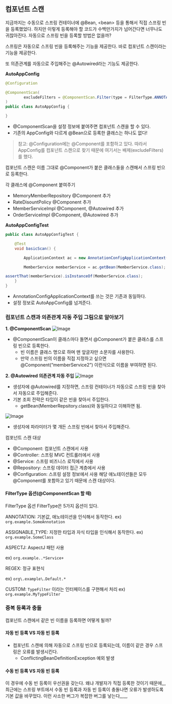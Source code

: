 ## 컴포넌트 스캔
지금까지는 수동으로 스프링 컨테이너에 @Bean, \<bean> 등을 통해서 직접 스프링 빈을 등록했었다. 하지만 이렇게 등록해야 할 코드가 수백만가지가 넘어간다면 너무나도 귀찮아진다. 자동으로 스프링 빈을 등록할 방법은 없을까?

스프링은 자동으로 스프링 빈을 등록해주는 기능을 제공한다.
바로 컴포넌트 스캔이라는 기능을 제공한다.

또 의존관계를 자동으로 주입해주는 @Autowired라는 기능도 제공한다.

**AutoAppConfig**
~~~ java
@Configuration

@ComponentScan(
        excludeFilters = @ComponentScan.Filter(type = FilterType.ANNOTATION, classes = Configuration.class)
)
public class AutoAppConfig {

}
~~~
- @ComponentScan을 설정 정보에 붙여주면 컴포넌트 스캔을 할 수 있다.
- 기존의 AppConfig와 다르게 @Bean으로 등록한 클래스는 하나도 없다!

> 참고: @Configuration에는 @Component를 포함하고 있다. 따라서 AppConfig를 컴포넌트 스캔으로 찾기 때문에 여기서는 배제(excludeFilters)를 했다. 

컴포넌트 스캔은 이름 그대로 @Component가 붙은 클래스들을 스캔해서 스프링 빈으로 등록한다.

각 클래스에 @Component 붙여주기
-  MemoryMemberRepository @Component 추가
- RateDisountPolicy @Component 추가
- MemberServiceImpl @Component, @Autowired 추가
- OrderServiceImpl @Component, @Autowired 추가

**AutoAppConfigTest**
~~~ java
public class AutoAppConfigTest {

    @Test
    void basicScan() {

        ApplicationContext ac = new AnnotationConfigApplicationContext(AutoAppConfig.class);

        MemberService memberService = ac.getBean(MemberService.class);

assertThat(memberService).isInstanceOf(MemberService.class);
    }
}
~~~
-  AnnotationConfigApplicationContext를 쓰는 것은 기존과 동일하다.
- 설정 정보로 AutoAppConfig를 넘겨준다.

### 컴포넌트 스캔과 의존관계 자동 주입 그림으로 알아보기

**1. @ComponentScan**
![Image](https://github.com/user-attachments/assets/062423a9-0c6f-4c9c-9c23-e4fe49621a5e)
- @ComponentScan이 클래스마다 돌면서 @Component가 붙은 클래스를 스프링 빈으로 등록한다.
	- 빈 이름은 클래스 명으로 하며 맨 앞글자만 소문자를 사용한다.
	- 만약 스프링 빈의 이름을 직접 지정하고 싶으면 @Component(“memberService2”) 이런식으로 이름을 부여하면 된다.

**2. @Autowired 의존관계 자동 주입**
![Image](https://github.com/user-attachments/assets/72c830c8-43e3-40cb-9c21-f5527c345d58)
- 생성자에 @Autowired를 지정하면, 스프링 컨테이너가 자동으로 스프링 빈을 찾아서 자동으로 주입해준다.
- 기본 조회 전략은 타입이 같은 빈을 찾아서 주입한다.
	- getBean(MemberRepsitory.class)와 동일하다고 이해하면 됨.

![Image](https://github.com/user-attachments/assets/d3aa84a6-b0ec-4095-a2bc-c893e7d8a39b)
- 생성자에 파라미터가 몇 개든 스프링 빈에서 찾아서 주입해준다.

컴포넌트 스캔 대상
- @Component: 컴포넌트 스캔에서 사용 
- @Controller: 스프링 MVC 컨트롤러에서 사용
- @Service: 스프링 비즈니스 로직에서 사용
- @Repository: 스프링 데이터 접근 계층에서 사용
- @Configuration: 스프링 설정 정보에서 사용
해당 애노테이션들은 모두 @Component를 포함하고 있기 때문에 스캔 대상이다.

#### FilterType 옵션(@ComponentScan 할 때)
FilterType 옵션 FilterType은 5가지 옵션이 있다.

ANNOTATION: 기본값, 애노테이션을 인식해서 동작한다. ex) `org.example.SomeAnnotation`

ASSIGNABLE_TYPE: 지정한 타입과 자식 타입을 인식해서 동작한다. ex) `org.example.SomeClass`

ASPECTJ: AspectJ 패턴 사용

ex) `org.example..*Service+`

REGEX: 정규 표현식

ex) `org\.example\.Default.*`

CUSTOM: `TypeFilter` 이라는 인터페이스를 구현해서 처리 ex) `org.example.MyTypeFilter`

### 중복 등록과 충돌
컴포넌트 스캔에서 같은 빈 이름을 등록하면 어떻게 될까?

#### 자동 빈 등록 VS 자동 빈 등록
- 컴포넌트 스캔에 의해 자동으로 스프링 빈으로 등록되는데, 이름이 같은 경우 스프링은 오류를 발생시킨다.
	- ConflictingBeanDefinitionException 예외 발생

#### 수동 빈 등록 VS 자동 빈 등록

이 경우에 수동 빈 등록이 우선권을 갖는다. 왜냐 개발자가 직접 등록한 것이기 때문에,,,
최근에는 스프링 부트에서 수동 빈 등록과 자동 빈 등록이 충돌나면 오류가 발생하도록 기본 값을 바꾸었다. 이런 사소한 버그가 복잡한 버그를 낳는다,,,,,,
